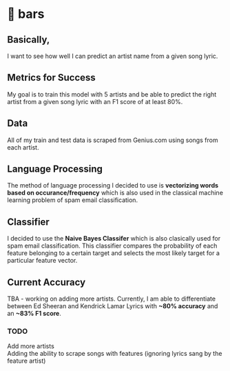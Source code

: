 # :musical_note: bars 

## Basically,
I want to see how well I can predict an artist name from a given song lyric.

## Metrics for Success
My goal is to train this model with 5 artists and be able to predict the right artist from a given song lyric with an F1 score of at least 80%. 

## Data
All of my train and test data is scraped from Genius.com using songs from each artist.

## Language Processing 

The method of language processing I decided to use is **vectorizing words based on occurance/frequency** which is also 
used in the classical machine learning problem of spam email classification. 

## Classifier 

I decided to use the **Naive Bayes Classifer** which is also clasically used for spam email classification. This classifier compares the
probability of each feature belonging to a certain target and selects the most likely target for a particular feature vector. 

## Current Accuracy 
TBA - working on adding more artists. 
Currently, I am able to differentiate between Ed Sheeran and Kendrick Lamar Lyrics with **~80% accuracy** and an **~83% F1 score**.

### TODO
Add more artists  
Adding the ability to scrape songs with features (ignoring lyrics sang by the feature artist)
